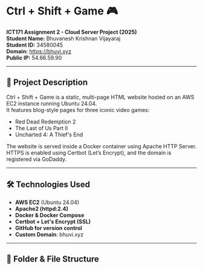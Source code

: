 # Ctrl + Shift + Game 🎮  
**ICT171 Assignment 2 - Cloud Server Project (2025)**  
**Student Name:** Bhuvanesh Krishnan Vijayaraj  
**Student ID:** 34580045  
**Domain:** https://bhuvi.xyz  
**Public IP:** 54.66.59.90  

---

## 📄 Project Description  
Ctrl + Shift + Game is a static, multi-page HTML website hosted on an AWS EC2 instance running Ubuntu 24.04.  
It features blog-style pages for three iconic video games:  
- Red Dead Redemption 2  
- The Last of Us Part II  
- Uncharted 4: A Thief's End  

The website is served inside a Docker container using Apache HTTP Server. HTTPS is enabled using Certbot (Let’s Encrypt), and the domain is registered via GoDaddy.

---

## 🛠️ Technologies Used  
- **AWS EC2** (Ubuntu 24.04)  
- **Apache2 (httpd:2.4)**  
- **Docker & Docker Compose**  
- **Certbot + Let's Encrypt (SSL)**  
- **GitHub for version control**  
- **Custom Domain**: bhuvi.xyz  

---

## 🔧 Folder & File Structure  

